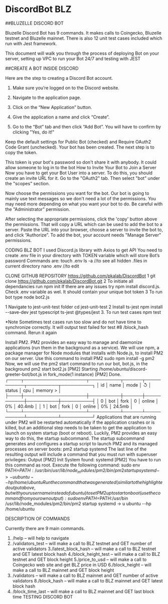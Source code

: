 # DiscordBot BLZ
##BLUZELLE DISCORD BOT

Bluzelle Discord Bot has 9 commands. It makes calls to Coingecko, Bluzelle testnet and Bluzelle mainnet. There is also 12 unit test cases included which run with Jest framework. 

This document will walk you through the process of deploying Bot on your server, setting up VPC to run your Bot 24/7 and testing with JEST




##CREATE A BOT INSIDE DISCORD

Here are the step to creating a Discord Bot account.
1. Make sure you’re logged on to the Discord website.
2. Navigate to the application page.
3. Click on the “New Application” button.

4. Give the application a name and click “Create”.

5. Go to the “Bot” tab and then click “Add Bot”. You will have to confirm by clicking "Yes, do it!"

Keep the default settings for Public Bot (checked) and Require OAuth2 Code Grant (unchecked).
Your bot has been created. The next step is to copy the token.

This token is your bot's password so don't share it with anybody. It could allow someone to log in to the bot
How to Invite Your Bot to Join a Server
Now you have to get your Bot User into a server. To do this, you should create an invite URL for it.
Go to the "OAuth2" tab. Then select "bot" under the "scopes" section.

Now choose the permissions you want for the bot. Our bot is going to mainly use text messages so we don't need a lot of the permissions. You may need more depending on what you want your bot to do. Be careful with the "Administrator" permission.

After selecting the appropriate permissions, click the 'copy' button above the permissions. That will copy a URL which can be used to add the bot to a server.
Paste the URL into your browser, choose a server to invite the bot to, and click “Authorize”.
To add the bot, your account needs "Manage Server" permissions.



CODING BLZ BOT
I used Discord.js library with Axios to get API
You need to create .env file in your directory with TOKEN variable which will store Bot’s password 
Commands are:
touch .env
ls -a //to see all hidden .files in current directory
nano .env //to edit



CLONE GITHUB REPOSITORY 
https://github.com/pkalab/DiscordBot
1 git clone https://github.com/pkalab/DiscordBot.git
2 To initiate all dependancies run npm init 
If there are any issues try npm install discord.js. 
Check .env variable as wel. It should contain your unique bot token
3 To run bot type node bot2.js


1 Navigate to jest-unit-test folder 
cd jest-unit-test
2 Install ts-jest
npm install --save-dev jest typescript ts-jest @types/jest
3. To run test cases
npm test


*Note
Sometimes test cases run too slow and do not have time to synchronize correctly. It will output test failed for test #8 /block_hash command. Rerun it again




Install PM2.
PM2 provides an easy way to manage and daemonize applications (run them in the background as a service).
We will use npm, a package manager for Node modules that installs with Node.js, to install PM2 on our server. Use this command to install PM2
sudo npm install -g pm2
Now, we will use the pm2 start command to run our bot, bot.js, in the background
pm2 start bot2.js
[PM2] Starting /home/ubuntu/discord-greeter-bot/bot.js in fork_mode(1 instance)
[PM2] Done.
┌────┬────────────────────┬──────────┬──────┬───────────┬──────────┬──────────┐
│ id │ name │ mode │ ↺ │ status │ cpu │ memory > │
├────┼────────────────────┼──────────┼──────┼───────────┼──────────┼──────────┤
│ 0 │ bot │ fork │ 0 │ online │ 0% │ 40.4mb │
│ 1 │ bot │ fork │ 0 │ online │ 0% │ 24.5mb │
└────┴────────────────────┴──────────┴──────┴───────────┴──────────┴──────────┘
Applications that are running under PM2 will be restarted automatically if the application crashes or is killed, but an additional step needs to be taken to get the application to launch on system startup (boot or reboot). Luckily, PM2 provides an easy way to do this, the startup subcommand.
The startup subcommand generates and configures a startup script to launch PM2 and its managed processes on server boots:
pm2 startup systemd
The last line of the resulting output will include a command that you must run with superuser privileges:
Output
[PM2] Init System found: systemd
[PM2] You have to run this command as root. Execute the following command:
sudo env PATH=$PATH:/usr/bin /usr/lib/node_modules/pm2/bin/pm2 startup systemd -> -u ubuntu --hp /home/ubuntu
Run the command that was generated (similar to the highlighted output above, but with your username instead of ubuntu) to set PM2 up to start on boot (use the command from your own output):
sudo env PATH=$PATH:/usr/bin /usr/lib/node_modules/pm2/bin/pm2 startup systemd -> u ubuntu --hp /home/ubuntu




DESCRIPTION OF COMMANDS

Currently there are 9 main commands.
													
1. /help – will help to navigate
2. /validators_test – will make a call to BLZ testnet and GET number of active validators
3./latest_block_hash – will make a call to BLZ testnet and GET latest block hash
4./block_height_test – will make a call to BLZ testnet and GET block height 
5./price_to_usd – will make a call to Coingecko web site and get BLZ price in USD
6./block_height – will make a call to BLZ mainnet and GET block height
7. /validators – will make a call to BLZ mainnet and GET number of active validators
8./block_hash – will make a call to BLZ mainnet and GET latest block hash
9. /block_time_last – will make a call to BLZ mainnet and GET last block time
TESTING DISCORD BOT
